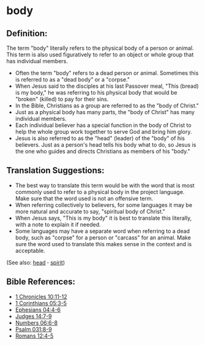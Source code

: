 # body #

## Definition: ##

The term "body" literally refers to the physical body of a person or animal. This term is also used figuratively to refer to an object or  whole group that has individual members.

* Often the term "body" refers to a dead person or animal. Sometimes this is referred to as a "dead body" or a "corpse."
* When Jesus said to the disciples at his last Passover meal, "This (bread) is my body," he was referring to his physical body that would be "broken" (killed) to pay for their sins.
* In the Bible, Christians as a group are referred to as the "body of Christ."
* Just as a physical body has many parts, the "body of Christ" has many individual members.
* Each individual believer has a special function in the body of Christ to help the whole group work together to serve God and bring him glory.
* Jesus is also referred to as the "head" (leader) of the "body" of his believers. Just as a person's head tells his body what to do, so Jesus is the one who guides and directs Christians as members of his "body."

## Translation Suggestions: ##

* The best way to translate this term would be with the word that is most commonly used to refer to a physical body in the project language. Make sure that the word used is not an offensive term.
* When referring collectively to believers, for some languages it may be more natural and accurate to say, "spiritual body of Christ."
* When Jesus says, "This is my body" it is best to translate this literally, with a note to explain it if needed.
* Some languages may have a separate word when referring to a dead body, such as "corpse" for a person or "carcass" for an animal. Make sure the word used to translate this makes sense in the context and is acceptable.

(See also: [head](../other/head.md) **·** [spirit](../kt/spirit.md))

## Bible References: ##

* [1 Chronicles 10:11-12](https://door43.org/en/bible/notes/1ch/10/11)
* [1 Corinthians 05:3-5](https://door43.org/en/bible/notes/1co/05/03)
* [Ephesians 04:4-6](https://door43.org/en/bible/notes/eph/04/04)
* [Judges 14:7-9](https://door43.org/en/bible/notes/jdg/14/07)
* [Numbers 06:6-8](https://door43.org/en/bible/notes/num/06/06)
* [Psalm 031:8-9](https://door43.org/en/bible/notes/psa/031/008)
* [Romans 12:4-5](https://door43.org/en/bible/notes/rom/12/04)

